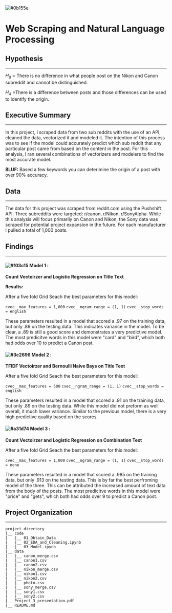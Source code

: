 ![#0b155e](https://via.placeholder.com/600x100/0b155e/FFFFFF/?text=Project+3)

# Web Scraping and Natural Language Processing


## Hypothesis
---

$H_0$ = There is no difference in what people post on the Nikon and Canon subreddit and cannot be distinguished.

$H_A$ =There is a difference between posts and those differences can be used to identify the origin.


## Executive Summary
---
In this project, I scraped data from two sub reddits with the use of an API, cleaned the data, vectorized it and modeled it.  The intention of this process was to see if the model could accurately predict which sub reddit that any particular post came from based on the content in the post.  For this analysis, I ran several combinations of vectorizers and modelers to find the most accurate model.

**BLUF:** Based a few keywords you can deterimine the origin of a post with over 90% accuracy.

## Data 
---
The data for this project was scraped from reddit.com using the Pushshift API.  Three subreddits were targeted: r/canon, r/Nikon, r/SonyAlpha.  While this analysis will focus primarily on Canon and Nikon, the Sony data was scraped for potential project expansion in the future.  For each manufacturer I pulled a total of 1,000 posts.  

## Findings
---
#### ![#f03c15](https://via.placeholder.com/20/f03c15/f03c15?text=.) Model 1 : 
**Count Vectoirzer and Logistic Regression on Title Text**

**Results:**

After a five fold Grid Seach the best parameters for this model:

`cvec__max_features = 1,000`
`cvec__ngram_range = (1, 1)`
`cvec__stop_words = english`

These parameters resulted in a model that scored a .97 on the training data, but only .89 on the testing data.  This indicates variance in the model.  To be clear, a .89 is still a good score and demonstrates a very predictive model.  The most predicitve words in this model were "card" and "bird", which both had odds over 10 to predict a Canon post.

#### ![#3c2696](https://via.placeholder.com/20/3c2696/3c2696?text=.) Model 2 :
**TFIDF Vectoirzer and Bernoulli Naive Bays on Title Text**

After a five fold Grid Seach the best parameters for this model:

`cvec__max_features = 500`
`cvec__ngram_range = (1, 1)`
`cvec__stop_words = english`

These parameters resulted in a model that scored a .91 on the training data, but only .89 on the testing data.  While this model did not preform as well overall, it much lower variance.  Similar to the previous model, there is a very high predictive quality based on the scores.

#### ![#a31d74](https://via.placeholder.com/20/a31d74/a31d74?text=.) Model 3 :
**Count Vectoirzer and Logistic Regression on Combination Text**

After a five fold Grid Seach the best parameters for this model:

`cvec__max_features = 1,000`
`cvec__ngram_range = (1, 1)`
`cvec__stop_words = none`

These parameters resulted in a model that scored a .985 on the training data, but only .913 on the testing data.  This is by far the best perfroming model of the three.  This can be attributed the increased amount of text data from the body of the posts.   The most predicitve words in this model were "price" and "gets", which both had odds over 9 to predict a Canon post.

## Project Organization
---
```
project-directory
|__ code
|   |__ 01_Obtain_Data
|   |__ 02_EDA_and_Cleaning.ipynb   
|   |__ 03_Model.ipynb    
|__ data
|   |__ canon_merge.csv
|   |__ canon1.csv
|   |__ canon2.csv
|   |__ nikon_merge.csv
|   |__ nikon1.csv
|   |__ nikon2.csv
|   |__ photo.csv
|   |__ sony_merge.csv
|   |__ sony1.csv
|   |__ sony2.csv
|__ Project_3_presentation.pdf
|__ README.md
```